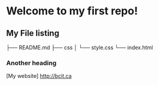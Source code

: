# Welcome to my first repo!
## My File listing
├── README.md
├── css
│   └── style.css
└── index.html

### Another heading
[My website] http://bcit.ca
